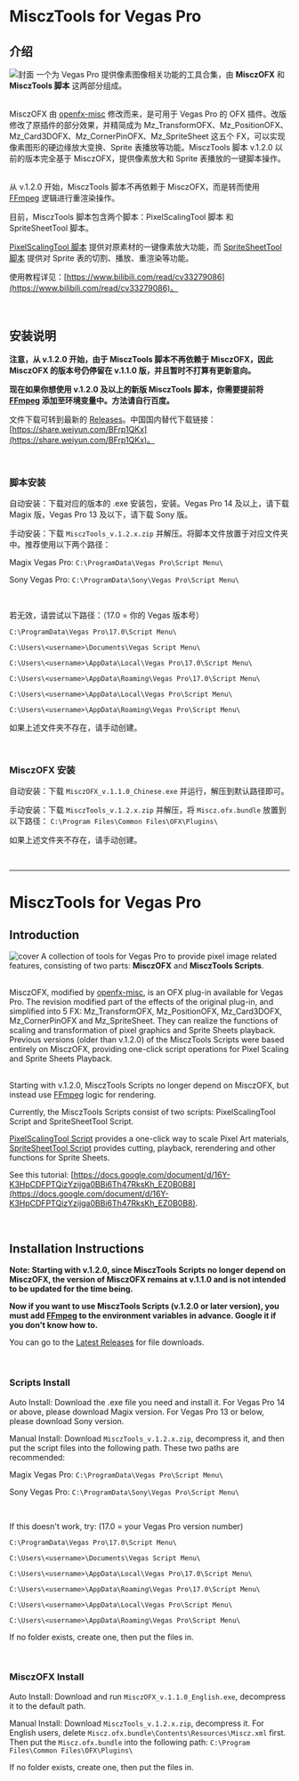 # MisczTools for Vegas Pro
## 介绍
![封面](https://github.com/zzzzzz9125/Miscz/assets/109144770/b7594b8a-881a-427e-89e0-f7cef2315fd0)
一个为 Vegas Pro 提供像素图像相关功能的工具合集，由 **MisczOFX** 和 **MisczTools 脚本** 这两部分组成。

<br>MisczOFX 由 [openfx-misc](https://github.com/NatronGitHub/openfx-misc) 修改而来，是可用于 Vegas Pro 的 OFX 插件。改版修改了原插件的部分效果，并精简成为 Mz_TransformOFX、Mz_PositionOFX、Mz_Card3DOFX、Mz_CornerPinOFX、Mz_SpriteSheet 这五个 FX，可以实现像素图形的硬边缘放大变换、Sprite 表播放等功能。MisczTools 脚本 v.1.2.0 以前的版本完全基于 MisczOFX，提供像素放大和 Sprite 表播放的一键脚本操作。

<br>从 v.1.2.0 开始，MisczTools 脚本不再依赖于 MisczOFX，而是转而使用 [FFmpeg](https://ffmpeg.org/download.html) 逻辑进行重渲染操作。

目前，MisczTools 脚本包含两个脚本：PixelScalingTool 脚本 和 SpriteSheetTool 脚本。

[PixelScalingTool 脚本](https://github.com/zzzzzz9125/Miscz/blob/main/Scripts/PixelScalingTool.cs) 提供对原素材的一键像素放大功能，而 [SpriteSheetTool 脚本](https://github.com/zzzzzz9125/Miscz/blob/main/Scripts/SpriteSheetTool.cs) 提供对 Sprite 表的切割、播放、重渲染等功能。

使用教程详见：[https://www.bilibili.com/read/cv33279086](https://www.bilibili.com/read/cv33279086)。

<br>

## 安装说明

**注意，从 v.1.2.0 开始，由于 MisczTools 脚本不再依赖于 MisczOFX，因此 MisczOFX 的版本号仍停留在 v.1.1.0 版，并且暂时不打算有更新意向。**

**现在如果你想使用 v.1.2.0 及以上的新版 MisczTools 脚本，你需要提前将 [FFmpeg](https://ffmpeg.org/download.html) 添加至环境变量中。方法请自行百度。**

文件下载可转到最新的 [Releases](https://github.com/zzzzzz9125/Miscz/releases/)。中国国内替代下载链接：[https://share.weiyun.com/BFrp1QKx](https://share.weiyun.com/BFrp1QKx)。

<br>

### 脚本安装
自动安装：下载对应的版本的 .exe 安装包，安装。Vegas Pro 14 及以上，请下载 Magix 版，Vegas Pro 13 及以下，请下载 Sony 版。

手动安装：下载 `MisczTools_v.1.2.x.zip` 并解压。将脚本文件放置于对应文件夹中。推荐使用以下两个路径：

Magix Vegas Pro: `C:\ProgramData\Vegas Pro\Script Menu\`

Sony Vegas Pro: `C:\ProgramData\Sony\Vegas Pro\Script Menu\`

<br>

若无效，请尝试以下路径：（17.0 = 你的 Vegas 版本号）

`C:\ProgramData\Vegas Pro\17.0\Script Menu\`

`C:\Users\<username>\Documents\Vegas Script Menu\`

`C:\Users\<username>\AppData\Local\Vegas Pro\17.0\Script Menu\`

`C:\Users\<username>\AppData\Roaming\Vegas Pro\17.0\Script Menu\`

`C:\Users\<username>\AppData\Local\Vegas Pro\Script Menu\`

`C:\Users\<username>\AppData\Roaming\Vegas Pro\Script Menu\`

如果上述文件夹不存在，请手动创建。

<br>

### MisczOFX 安装
自动安装：下载 `MisczOFX_v.1.1.0_Chinese.exe` 并运行，解压到默认路径即可。

手动安装：下载 `MisczTools_v.1.2.x.zip` 并解压，将 `Miscz.ofx.bundle` 放置到以下路径： `C:\Program Files\Common Files\OFX\Plugins\`

如果上述文件夹不存在，请手动创建。

<br>

---

# MisczTools for Vegas Pro
## Introduction
![cover](https://github.com/zzzzzz9125/Miscz/assets/109144770/cb5e7e09-fe7e-4d11-9494-0c403e023823)
A collection of tools for Vegas Pro to provide pixel image related features, consisting of two parts: **MisczOFX** and **MisczTools Scripts**.

<br>MisczOFX, modified by [openfx-misc](https://github.com/NatronGitHub/openfx-misc), is an OFX plug-in available for Vegas Pro. The revision modified part of the effects of the original plug-in, and simplified into 5 FX: Mz_TransformOFX, Mz_PositionOFX, Mz_Card3DOFX, Mz_CornerPinOFX and Mz_SpriteSheet. They can realize the functions of scaling and transformation of pixel graphics and Sprite Sheets playback. Previous versions (older than v.1.2.0) of the MisczTools Scripts were based entirely on MisczOFX, providing one-click script operations for Pixel Scaling and Sprite Sheets Playback.

<br>Starting with v.1.2.0, MisczTools Scripts no longer depend on MisczOFX, but instead use [FFmpeg](https://ffmpeg.org/download.html) logic for rendering.

Currently, the MisczTools Scripts consist of two scripts: PixelScalingTool Script and SpriteSheetTool Script.

[PixelScalingTool Script](https://github.com/zzzzzz9125/Miscz/blob/main/Scripts/PixelScalingTool.cs) provides a one-click way to scale Pixel Art materials, [SpriteSheetTool Script](https://github.com/zzzzzz9125/Miscz/blob/main/Scripts/SpriteSheetTool.cs) provides cutting, playback, rerendering and other functions for Sprite Sheets.

See this tutorial: [https://docs.google.com/document/d/16Y-K3HpCDFPTQizYzijga0BBi6Th47RksKh_EZ0B0B8](https://docs.google.com/document/d/16Y-K3HpCDFPTQizYzijga0BBi6Th47RksKh_EZ0B0B8).

<br>

## Installation Instructions

**Note: Starting with v.1.2.0, since MisczTools Scripts no longer depend on MisczOFX, the version of MisczOFX remains at v.1.1.0 and is not intended to be updated for the time being.**

**Now if you want to use MisczTools Scripts (v.1.2.0 or later version), you must add [FFmpeg](https://ffmpeg.org/download.html) to the environment variables in advance. Google it if you don't know how to.**

You can go to the [Latest Releases](https://github.com/zzzzzz9125/Miscz/releases/) for file downloads.

<br>

### Scripts Install
Auto Install: Download the .exe file you need and install it. For Vegas Pro 14 or above, please download Magix version. For Vegas Pro 13 or below, please download Sony version.

Manual Install: Download `MisczTools_v.1.2.x.zip`, decompress it, and then put the script files into the following path. These two paths are recommended:

Magix Vegas Pro: `C:\ProgramData\Vegas Pro\Script Menu\`

Sony Vegas Pro: `C:\ProgramData\Sony\Vegas Pro\Script Menu\`

<br>

If this doesn't work, try: (17.0 = your Vegas Pro version number)

`C:\ProgramData\Vegas Pro\17.0\Script Menu\`

`C:\Users\<username>\Documents\Vegas Script Menu\`

`C:\Users\<username>\AppData\Local\Vegas Pro\17.0\Script Menu\`

`C:\Users\<username>\AppData\Roaming\Vegas Pro\17.0\Script Menu\`

`C:\Users\<username>\AppData\Local\Vegas Pro\Script Menu\`

`C:\Users\<username>\AppData\Roaming\Vegas Pro\Script Menu\`

If no folder exists, create one, then put the files in.

<br>

### MisczOFX Install
Auto Install: Download and run `MisczOFX_v.1.1.0_English.exe`, decompress it to the default path.

Manual Install: Download `MisczTools_v.1.2.x.zip`, decompress it. For English users, delete `Miscz.ofx.bundle\Contents\Resources\Miscz.xml` first. Then put the `Miscz.ofx.bundle` into the following path: `C:\Program Files\Common Files\OFX\Plugins\`

If no folder exists, create one, then put the files in.
